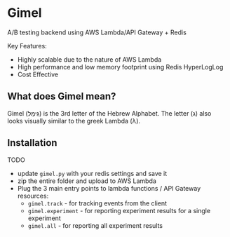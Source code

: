 # Gimel

A/B testing backend using AWS Lambda/API Gateway + Redis

Key Features:

* Highly scalable due to the nature of AWS Lambda
* High performance and low memory footprint using Redis HyperLogLog
* Cost Effective

## What does Gimel mean?

Gimel (גִּימֵל) is the 3rd letter of the Hebrew Alphabet. The letter (ג) also looks visually similar to the greek Lambda
(λ).

## Installation

TODO

* update `gimel.py` with your redis settings and save it
* zip the entire folder and upload to AWS Lambda
* Plug the 3 main entry points to lambda functions / API Gateway resources:
  - `gimel.track` - for tracking events from the client
  - `gimel.experiment` - for reporting experiment results for a single experiment
  - `gimel.all` - for reporting all experiment results
